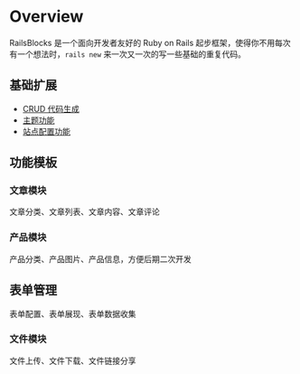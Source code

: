 # Overview

RailsBlocks 是一个面向开发者友好的 Ruby on Rails 起步框架，使得你不用每次有一个想法时，`rails new` 来一次又一次的写一些基础的重复代码。

## 基础扩展

* [CRUD 代码生成](/docs/crud.md)
* [主题功能](/docs/theme-feature.md)
* [站点配置功能](/docs/site-settings-feature.md)

## 功能模板

### 文章模块

文章分类、文章列表、文章内容、文章评论

### 产品模块

产品分类、产品图片、产品信息，方便后期二次开发

## 表单管理

表单配置、表单展现、表单数据收集

### 文件模块

文件上传、文件下载、文件链接分享